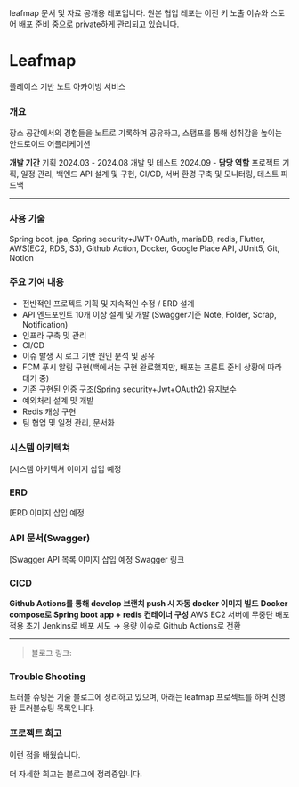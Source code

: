 leafmap 문서 및 자료 공개용 레포입니다.
원본 협업 레포는 이전 키 노출 이슈와 스토어 배포 준비 중으로 private하게 관리되고 있습니다.

# Leafmap
플레이스 기반 노트 아카이빙 서비스

### 개요
장소 공간에서의 경험들을 노트로 기록하며 공유하고, 스탬프를 통해 성취감을 높이는 안드로이드 어플리케이션

**개발 기간**
기획 2024.03 - 2024.08
개발 및 테스트 2024.09 - 
**담당 역할** 
프로젝트 기획, 일정 관리, 백엔드 API 설계 및 구현, CI/CD, 서버 환경 구축 및 모니터링, 테스트 피드백 

---
### 사용 기술
Spring boot, jpa, Spring security+JWT+OAuth, mariaDB, redis, Flutter, AWS(EC2, RDS, S3), Github Action, Docker, Google Place API, JUnit5, Git, Notion

### 주요 기여 내용
- 전반적인 프로젝트 기획 및 지속적인 수정 / ERD 설계
- API 엔드포인트 10개 이상 설계 및 개발 (Swagger기준 Note, Folder, Scrap, Notification)
- 인프라 구축 및 관리
- CI/CD
- 이슈 발생 시 로그 기반 원인 분석 및 공유
- FCM 푸시 알림 구현(백에서는 구현 완료했지만, 배포는 프론트 준비 상황에 따라 대기 중)
- 기존 구현된 인증 구조(Spring security+Jwt+OAuth2) 유지보수
- 예외처리 설계 및 개발
- Redis 캐싱 구현
- 팀 협업 및 일정 관리, 문서화

### 시스템 아키텍쳐
[시스템 아키텍쳐 이미지 삽입 예정

### ERD
[ERD 이미지 삽입 예정

### API 문서(Swagger)
[Swagger API 목록 이미지 삽입 예정
Swagger 링크

### CICD
**Github Actions를 통해 develop 브랜치 push 시 자동 docker 이미지 빌드**
**Docker compose로 Spring boot app + redis 컨테이너 구성**
AWS EC2 서버에 무중단 배포 적용
초기 Jenkins로 배포 시도 → 용량 이슈로 Github Actions로 전환

---
>블로그 링크: 
### Trouble Shooting
트러블 슈팅은 기술 블로그에 정리하고 있으며, 아래는 leafmap 프로젝트를 하며 진행한 트러블슈팅 목록입니다.

### 프로젝트 회고
이런 점을 배웠습니다.

더 자세한 회고는 블로그에 정리중입니다.

